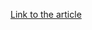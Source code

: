 [Link to the article](http://www.alienvault.com/open-threat-exchange/blog/new-sykipot-developments)

